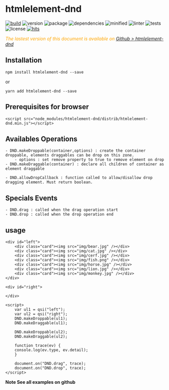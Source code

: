  # htmlelement-dnd
 
 <div style="display:inline">

[![build](https://travis-ci.org/Sylvain59650/htmlelement-dnd.png?branch=master)](https://travis-ci.org/Sylvain59650/htmlelement-dnd)
![version](https://img.shields.io/npm/v/htmlelement-dnd.svg)
![package](https://img.shields.io/github/package-json/v/Sylvain59650/htmlelement-dnd.svg)
![dependencies](https://img.shields.io/david/Sylvain59650/htmlelement-dnd.svg)
![minified](https://img.shields.io/bundlephobia/min/htmlelement-dnd.svg)
![linter](https://img.shields.io/badge/eslint-ok-blue.svg)
![tests](https://img.shields.io/badge/tests-passing-brightgreen.svg)
![license](https://img.shields.io/npm/l/htmlelement-dnd.svg)
[![hits](http://hits.dwyl.com/Sylvain59650/htmlelement-dnd.svg)](http://hits.dwyl.com/Sylvain59650/htmlelement-dnd)
</div>
 
 
 <div class="Note" style="color:orange;font-style:italic">
 
The lastest version of this document is available on [Github > htmlelement-dnd](https://github.com/Sylvain59650/htmlelement-dnd/blob/master/README.md)
</div>

## Installation

    npm install htmlelement-dnd --save

or

    yarn add htmlelement-dnd --save


## Prerequisites for browser

    <script src="node_modules/htmlelement-dnd/distrib/htmlelement-dnd.min.js"></script>

## Availables Operations

    - DND.makeDroppable(container,options) : create the container droppable, elements draggables can be drop on this zone. 
        - options : set remove property to true to remove element on drop 
    - DND.makeDraggable(container) : declare all children of container as element draggable

    - DND.allowDropCallback : function called to allow/disallow drop dragging element. Must return boolean.



## Specials Events
    - DND.drag : called when the drag operation start
    - DND.drop : called when the drop operation end


## usage 
    <div id="left">
        <div class="card"><img src="img/bear.jpg" /></div>
        <div class="card"><img src="img/cat.jpg" /></div>
        <div class="card"><img src="img/cerf.jpg" /></div>
        <div class="card"><img src="img/fish.png" /></div>
        <div class="card"><img src="img/horse.jpg" /></div>
        <div class="card"><img src="img/lion.jpg" /></div>
        <div class="card"><img src="img/monkey.jpg" /></div>
    </div>

    <div id="right">

    </div>

    <script>
        var ul1 = qsi("left");
        var ul2 = qsi("right");
        DND.makeDroppable(ul1);
        DND.makeDraggable(ul1);

        DND.makeDroppable(ul2);
        DND.makeDraggable(ul2);

        function trace(ev) {
        console.log(ev.type, ev.detail);
        }

        document.on("DND.drag", trace);
        document.on("DND.drop", trace);
    </script>


**Note See all examples on github**